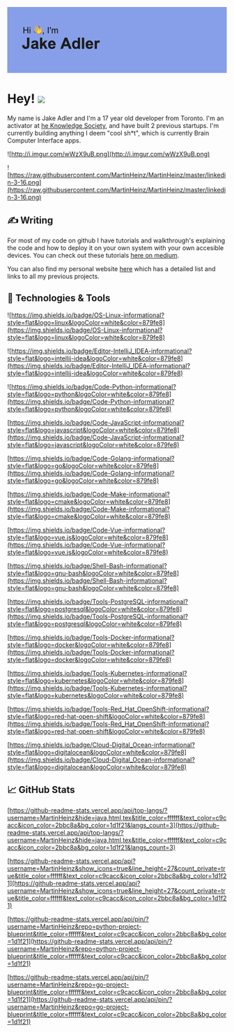 ![My Name Is Jake](/header.png "Banner")
# Hey! <img src="https://raw.githubusercontent.com/MartinHeinz/MartinHeinz/master/wave.gif" width="30px">

My name is Jake Adler and I'm a 17 year old developer from Toronto. I'm an activator at [he Knowledge Society](https://tks.world), and have built 2 previous startups. I'm currently building anything I deem "cool sh*t", which is currently Brain Computer Interface apps. 

![http://i.imgur.com/wWzX9uB.png](http://i.imgur.com/wWzX9uB.png)

![https://raw.githubusercontent.com/MartinHeinz/MartinHeinz/master/linkedin-3-16.png](https://raw.githubusercontent.com/MartinHeinz/MartinHeinz/master/linkedin-3-16.png)

## ✍ Writing
For most of my code on github I have tutorials and walkthrough's explaining the code and how to deploy it on your own system with your own accesible devices. You can check out these tutorials [here on medium](https://adlerrjake.medium.com/). 

You can also find my personal website [here](www.jakeradler.com) which has a detailed list and links to all my previous projects.


## 🔧 Technologies & Tools

![https://img.shields.io/badge/OS-Linux-informational?style=flat&logo=linux&logoColor=white&color=879fe8](https://img.shields.io/badge/OS-Linux-informational?style=flat&logo=linux&logoColor=white&color=879fe8)

![https://img.shields.io/badge/Editor-IntelliJ_IDEA-informational?style=flat&logo=intellij-idea&logoColor=white&color=879fe8](https://img.shields.io/badge/Editor-IntelliJ_IDEA-informational?style=flat&logo=intellij-idea&logoColor=white&color=879fe8)

![https://img.shields.io/badge/Code-Python-informational?style=flat&logo=python&logoColor=white&color=879fe8](https://img.shields.io/badge/Code-Python-informational?style=flat&logo=python&logoColor=white&color=879fe8)

[https://img.shields.io/badge/Code-JavaScript-informational?style=flat&logo=javascript&logoColor=white&color=879fe8](https://img.shields.io/badge/Code-JavaScript-informational?style=flat&logo=javascript&logoColor=white&color=879fe8)

[https://img.shields.io/badge/Code-Golang-informational?style=flat&logo=go&logoColor=white&color=879fe8](https://img.shields.io/badge/Code-Golang-informational?style=flat&logo=go&logoColor=white&color=879fe8)

[https://img.shields.io/badge/Code-Make-informational?style=flat&logo=cmake&logoColor=white&color=879fe8](https://img.shields.io/badge/Code-Make-informational?style=flat&logo=cmake&logoColor=white&color=879fe8)

[https://img.shields.io/badge/Code-Vue-informational?style=flat&logo=vue.js&logoColor=white&color=879fe8](https://img.shields.io/badge/Code-Vue-informational?style=flat&logo=vue.js&logoColor=white&color=879fe8)

[https://img.shields.io/badge/Shell-Bash-informational?style=flat&logo=gnu-bash&logoColor=white&color=879fe8](https://img.shields.io/badge/Shell-Bash-informational?style=flat&logo=gnu-bash&logoColor=white&color=879fe8)

[https://img.shields.io/badge/Tools-PostgreSQL-informational?style=flat&logo=postgresql&logoColor=white&color=879fe8](https://img.shields.io/badge/Tools-PostgreSQL-informational?style=flat&logo=postgresql&logoColor=white&color=879fe8)

[https://img.shields.io/badge/Tools-Docker-informational?style=flat&logo=docker&logoColor=white&color=879fe8](https://img.shields.io/badge/Tools-Docker-informational?style=flat&logo=docker&logoColor=white&color=879fe8)

[https://img.shields.io/badge/Tools-Kubernetes-informational?style=flat&logo=kubernetes&logoColor=white&color=879fe8](https://img.shields.io/badge/Tools-Kubernetes-informational?style=flat&logo=kubernetes&logoColor=white&color=879fe8)

[https://img.shields.io/badge/Tools-Red_Hat_OpenShift-informational?style=flat&logo=red-hat-open-shift&logoColor=white&color=879fe8](https://img.shields.io/badge/Tools-Red_Hat_OpenShift-informational?style=flat&logo=red-hat-open-shift&logoColor=white&color=879fe8)

[https://img.shields.io/badge/Cloud-Digital_Ocean-informational?style=flat&logo=digitalocean&logoColor=white&color=879fe8](https://img.shields.io/badge/Cloud-Digital_Ocean-informational?style=flat&logo=digitalocean&logoColor=white&color=879fe8)

## 📈 GitHub Stats

[https://github-readme-stats.vercel.app/api/top-langs/?username=MartinHeinz&hide=java,html,tex&title_color=ffffff&text_color=c9cacc&icon_color=2bbc8a&bg_color=1d1f21&langs_count=3](https://github-readme-stats.vercel.app/api/top-langs/?username=MartinHeinz&hide=java,html,tex&title_color=ffffff&text_color=c9cacc&icon_color=2bbc8a&bg_color=1d1f21&langs_count=3)

[https://github-readme-stats.vercel.app/api?username=MartinHeinz&show_icons=true&line_height=27&count_private=true&title_color=ffffff&text_color=c9cacc&icon_color=2bbc8a&bg_color=1d1f21](https://github-readme-stats.vercel.app/api?username=MartinHeinz&show_icons=true&line_height=27&count_private=true&title_color=ffffff&text_color=c9cacc&icon_color=2bbc8a&bg_color=1d1f21)

[https://github-readme-stats.vercel.app/api/pin/?username=MartinHeinz&repo=python-project-blueprint&title_color=ffffff&text_color=c9cacc&icon_color=2bbc8a&bg_color=1d1f21](https://github-readme-stats.vercel.app/api/pin/?username=MartinHeinz&repo=python-project-blueprint&title_color=ffffff&text_color=c9cacc&icon_color=2bbc8a&bg_color=1d1f21)

[https://github-readme-stats.vercel.app/api/pin/?username=MartinHeinz&repo=go-project-blueprint&title_color=ffffff&text_color=c9cacc&icon_color=2bbc8a&bg_color=1d1f21](https://github-readme-stats.vercel.app/api/pin/?username=MartinHeinz&repo=go-project-blueprint&title_color=ffffff&text_color=c9cacc&icon_color=2bbc8a&bg_color=1d1f21)
